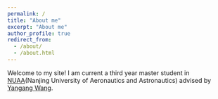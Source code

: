 ```yaml
---
permalink: /
title: "About me"
excerpt: "About me"
author_profile: true
redirect_from: 
  - /about/
  - /about.html
---
```

Welcome to my site! I am current a third year master student in [NUAA](https://www.nuaa.edu.cn/)(Nanjing University of Aeronautics and Astronautics) advised by [Yangang Wang](https://www.yangangwang.com/#me).